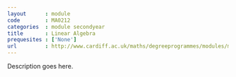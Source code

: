 ```yaml
---
layout      : module
code        : MA0212
categories  : module secondyear
title       : Linear Algebra
prequesites : ['None']
url         : http://www.cardiff.ac.uk/maths/degreeprogrammes/modules/ma0212.html
---
```


Description goes here.

